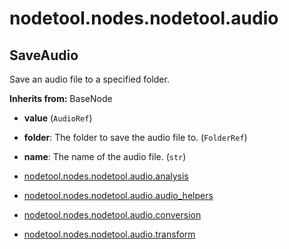 # nodetool.nodes.nodetool.audio

## SaveAudio

Save an audio file to a specified folder.

**Inherits from:** BaseNode

- **value** (`AudioRef`)
- **folder**: The folder to save the audio file to.  (`FolderRef`)
- **name**: The name of the audio file. (`str`)

- [nodetool.nodes.nodetool.audio.analysis](audio/analysis.md)
- [nodetool.nodes.nodetool.audio.audio_helpers](audio/audio_helpers.md)
- [nodetool.nodes.nodetool.audio.conversion](audio/conversion.md)
- [nodetool.nodes.nodetool.audio.transform](audio/transform.md)
